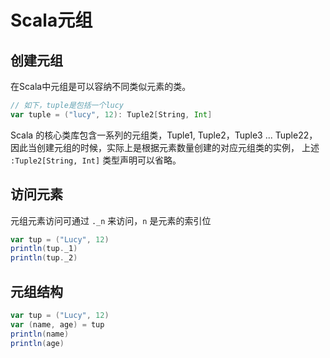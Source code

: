 # Scala元组

## 创建元组

在Scala中元组是可以容纳不同类似元素的类。

```scala
// 如下，tuple是包括一个lucy
var tuple = ("lucy", 12): Tuple2[String, Int]
```

Scala 的核心类库包含一系列的元组类，Tuple1, Tuple2，Tuple3 ... Tuple22，因此当创建元组的时候，实际上是根据元素数量创建的对应元组类的实例， 上述 `:Tuple2[String, Int]` 类型声明可以省略。

## 访问元素

元组元素访问可通过 `._n` 来访问，`n` 是元素的索引位

```scala
var tup = ("Lucy", 12)
println(tup._1)
println(tup._2)
```

## 元组结构

```scala
var tup = ("Lucy", 12)
var (name, age) = tup
println(name)
println(age)
```



